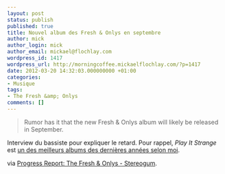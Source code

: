 ```yaml
---
layout: post
status: publish
published: true
title: Nouvel album des Fresh & Onlys en septembre
author: mick
author_login: mick
author_email: mickael@flochlay.com
wordpress_id: 1417
wordpress_url: http://morningcoffee.mickaelflochlay.com/?p=1417
date: 2012-03-20 14:32:03.000000000 +01:00
categories:
- Musique
tags:
- The Fresh &amp; Onlys
comments: []
---
```

<blockquote>Rumor has it that the new Fresh &amp; Onlys album will likely be released in September.</blockquote>
Interview du bassiste pour expliquer le retard. Pour rappel, <em>Play It Strange</em> est <a href="http://www.deadrooster.org/The-Fresh-Onlys-Play-It-Strange">un des meilleurs albums des dernières années selon moi</a>.

via <a href="http://stereogum.com/976312/progress-report-the-fresh-onlys/franchises/progress-report/?utm_source=feedburner&amp;utm_medium=feed&amp;utm_campaign=Feed%3A+stereogum%2FcBYa+%28stereogum%29&amp;utm_content=Google+Reader">Progress Report: The Fresh &amp; Onlys - Stereogum</a>.
